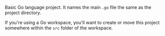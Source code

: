 Basic Go language project. It names the main `.go` file the same as the project directory.

If you're using a Go workspace, you'll want to create or move this project somewhere within the `src` folder of the workspace.
